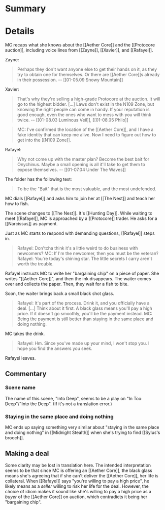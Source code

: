 # Summary

# Details
MC recaps what she knows about the [[Aether Core]] and the [[Protocore auction]], including voice lines from [[Zayne]], [[Xavier]], and [[Rafayel]].

Zayne:
> Perhaps they don't want anyone else to get their hands on it, as they try to obtain one for themselves. Or there are [[Aether Core]]s already in their possession.
> -- [[01-05.09 Snowy Mountain]]

Xavier:
> That's why they're selling a high-grade Protocore at the auction. It will go to the highest bidder. [...] Laws don't exist in the N109 Zone, but knowing the right people can come in handy. If your reputation is good enough, even the ones who want to mess with you will think twice.
> -- [[01-08.03 Luminous Veil]], [[01-08.05 Philo]]

> MC: I've confirmed the location of the [[Aether Core]], and I have a fake identity that can keep me alive. Now I need to figure out how to get into the [[N109 Zone]].

Rafayel:
> Why not come up with the master plan? Become the best bait for Onychinus. Maybe a small opening is all it'll take to get them to expose themselves.
> -- [[01-07.04 Under The Waves]]

The folder has the following text:
> To be the "Bait" that is the most valuable, and the most undefended.

MC dials [[Rafayel]] and asks him to join her at [[The Nest]] and teach her how to fish.

The scene changes to [[The Nest]]. It's [[Hunting Day]]. While waiting to meet [[Rafayel]], MC is approached by a [[Protocore]] trader. He asks for a [[Narcissus]] as payment.

Just as MC starts to respond with demanding questions, [[Rafayel]] steps in.

> Rafayel: Don'tcha think it's a little weird to do business with newcomers?
> MC: If I'm the newcomer, then you must be the veteran?
> Rafayel: You're today's shining star. The little secrets I carry aren't worth the trouble.

Rafayel instructs MC to write her "bargaining chip" on a piece of paper. She writes "[[Aether Core]]", and then the ink disappears. The waiter comes over and collects the paper. Then, they wait for a fish to bite.

Soon, the waiter brings back a small black shot glass.

> Rafayel: It's part of the process. Drink it, and you officially have a deal. [...] Think about it first. A black glass means you'll pay a high price. If it doesn't go smoothly, you'll be the payment instead.
> MC: Being the payment is still better than staying in the same place and doing nothing.

MC takes the drink.

> Rafayel: Hm. Since you've made up your mind, I won't stop you. I hope you find the answers you seek.

Rafayel leaves.

## Commentary

### Scene name
The name of this scene, "Into Deep", seems to be a play on "In Too Deep"/"Into the Deep". (If it's not a translation error.)

### Staying in the same place and doing nothing
MC ends up saying something very similar about "staying in the same place and doing nothing" in [[Midnight Stealth]] when she's trying to find [[Sylus's brooch]].

## Making a deal
Some clarity may be lost in translation here. The intended interpretation seems to be that since MC is offering an [[Aether Core]], the black glass means she's agreeing that if she can't deliver the [[Aether Core]], her life is collateral. When [[Rafayel]] says "you're willing to pay a high price", he likely means as a *seller* willing to risk her life for the deal. However, the choice of idiom makes it sound like she's willing to pay a high price as a *buyer* of the [[Aether Core]] on auction, which contradicts it being her "bargaining chip".